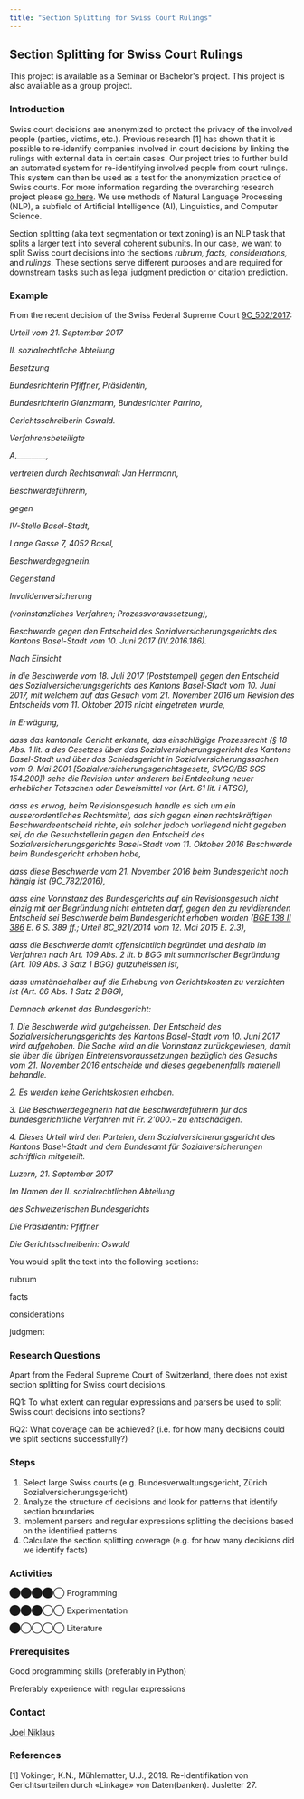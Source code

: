 ```yaml
---
title: "Section Splitting for Swiss Court Rulings"
---
```


Section Splitting for Swiss Court Rulings
-----------------------------------------

This project is available as a Seminar or Bachelor's project. This project is also available as a group project.

### Introduction

Swiss court decisions are anonymized to protect the privacy of the involved people (parties, victims, etc.). Previous research \[1\] has shown that it is possible to re-identify companies involved in court decisions by linking the rulings with external data in certain cases. Our project tries to further build an automated system for re-identifying involved people from court rulings. This system can then be used as a test for the anonymization practice of Swiss courts. For more information regarding the overarching research project please [go here](https://www.digitale-nachhaltigkeit.unibe.ch/index_eng.html). We use methods of Natural Language Processing (NLP), a subfield of Artificial Intelligence (AI), Linguistics, and Computer Science.

Section splitting (aka text segmentation or text zoning) is an NLP task that splits a larger text into several coherent subunits. In our case, we want to split Swiss court decisions into the sections _rubrum, facts, considerations,_ and _rulings_. These sections serve different purposes and are required for downstream tasks such as legal judgment prediction or citation prediction.

### Example

From the recent decision of the Swiss Federal Supreme Court [9C\_502/2017](https://tinyurl.com/mjxfjn65):

_Urteil vom 21. September 2017_

_II. sozialrechtliche Abteilung_

_Besetzung_

_Bundesrichterin Pfiffner, Präsidentin,_

_Bundesrichterin Glanzmann, Bundesrichter Parrino,_

_Gerichtsschreiberin Oswald._

_Verfahrensbeteiligte_

 _A.\_\_\_\_\_\_\_\_,_

_vertreten durch Rechtsanwalt Jan Herrmann,_

_Beschwerdeführerin,_

_gegen_

_IV-Stelle Basel-Stadt,_

_Lange Gasse 7, 4052 Basel,_

_Beschwerdegegnerin._

_Gegenstand_

_Invalidenversicherung_

_(vorinstanzliches Verfahren; Prozessvoraussetzung),_

_Beschwerde gegen den Entscheid des Sozialversicherungsgerichts des Kantons Basel-Stadt vom 10. Juni 2017 (IV.2016.186)._

_Nach Einsicht_

_in die Beschwerde vom 18. Juli 2017 (Poststempel) gegen den Entscheid des Sozialversicherungsgerichts des Kantons Basel-Stadt vom 10. Juni 2017, mit welchem auf das Gesuch vom 21. November 2016 um Revision des Entscheids vom 11. Oktober 2016 nicht eingetreten wurde,_

_in Erwägung,_

_dass das kantonale Gericht erkannte, das einschlägige Prozessrecht (§ 18 Abs. 1 lit. a des Gesetzes über das Sozialversicherungsgericht des Kantons Basel-Stadt und über das Schiedsgericht in Sozialversicherungssachen vom 9. Mai 2001 \[Sozialversicherungsgerichtsgesetz, SVGG/BS SGS 154.200\]) sehe die Revision unter anderem bei Entdeckung neuer erheblicher Tatsachen oder Beweismittel vor (Art. 61 lit. i ATSG),_

_dass es erwog, beim Revisionsgesuch handle es sich um ein ausserordentliches Rechtsmittel, das sich gegen einen rechtskräftigen Beschwerdeentscheid richte, ein solcher jedoch vorliegend nicht gegeben sei, da die Gesuchstellerin gegen den Entscheid des Sozialversicherungsgerichts Basel-Stadt vom 11. Oktober 2016 Beschwerde beim Bundesgericht erhoben habe,_

_dass diese Beschwerde vom 21. November 2016 beim Bundesgericht noch hängig ist (9C\_782/2016),_

_dass eine Vorinstanz des Bundesgerichts auf ein Revisionsgesuch nicht einzig mit der Begründung nicht eintreten darf, gegen den zu revidierenden Entscheid sei Beschwerde beim Bundesgericht erhoben worden ([BGE 138 II 386](https://www.bger.ch/ext/eurospider/live/de/php/aza/http/index.php?lang=de&type=highlight_simple_query&page=1&from_date=&to_date=&sort=relevance&insertion_date=&top_subcollection_aza=all&query_words=9C_502%2F2017&rank=0&azaclir=aza&highlight_docid=atf%3A%2F%2F138-II-386%3Ade&number_of_ranks=0#page386) E. 6 S. 389 ff.; Urteil 8C\_921/2014 vom 12. Mai 2015 E. 2.3),_

_dass die Beschwerde damit offensichtlich begründet und deshalb im Verfahren nach Art. 109 Abs. 2 lit. b BGG mit summarischer Begründung (Art. 109 Abs. 3 Satz 1 BGG) gutzuheissen ist,_

_dass umständehalber auf die Erhebung von Gerichtskosten zu verzichten ist (Art. 66 Abs. 1 Satz 2 BGG),_

_Demnach erkennt das Bundesgericht:_

_1.   Die Beschwerde wird gutgeheissen. Der Entscheid des Sozialversicherungsgerichts des Kantons Basel-Stadt vom 10. Juni 2017 wird aufgehoben. Die Sache wird an die Vorinstanz zurückgewiesen, damit sie über die übrigen Eintretensvoraussetzungen bezüglich des Gesuchs vom 21. November 2016 entscheide und dieses gegebenenfalls materiell behandle._

_2.   Es werden keine Gerichtskosten erhoben._

_3.   Die Beschwerdegegnerin hat die Beschwerdeführerin für das bundesgerichtliche Verfahren mit Fr. 2'000.- zu entschädigen._

_4.   Dieses Urteil wird den Parteien, dem Sozialversicherungsgericht des Kantons Basel-Stadt und dem Bundesamt für Sozialversicherungen schriftlich mitgeteilt._

_Luzern, 21. September 2017_

_Im Namen der II. sozialrechtlichen Abteilung_

_des Schweizerischen Bundesgerichts_

_Die Präsidentin: Pfiffner_

_Die Gerichtsschreiberin: Oswald_

You would split the text into the following sections:

rubrum

facts

considerations

judgment

### Research Questions

Apart from the Federal Supreme Court of Switzerland, there does not exist section splitting for Swiss court decisions.

RQ1: To what extent can regular expressions and parsers be used to split Swiss court decisions into sections?

RQ2: What coverage can be achieved? (i.e. for how many decisions could we split sections successfully?)

### Steps

1.  Select large Swiss courts (e.g. Bundesverwaltungsgericht, Zürich Sozialversicherungsgericht)
2.  Analyze the structure of decisions and look for patterns that identify section boundaries
3.  Implement parsers and regular expressions splitting the decisions based on the identified patterns
4.  Calculate the section splitting coverage (e.g. for how many decisions did we identify facts)

### Activities

⬤⬤⬤⬤◯ Programming

⬤⬤⬤◯◯ Experimentation

⬤◯◯◯◯ Literature

### Prerequisites

Good programming skills (preferably in Python)

Preferably experience with regular expressions

### Contact

[Joel Niklaus](https://www.digitale-nachhaltigkeit.unibe.ch/about_us/persons/niklaus_joel/index_eng.html)

### References

\[1\] Vokinger, K.N., Mühlematter, U.J., 2019. Re-Identifikation von Gerichtsurteilen durch «Linkage» von Daten(banken). Jusletter 27.
